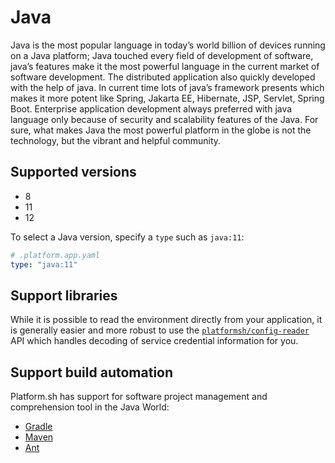 # Java

Java is the most popular language in today’s world billion of devices running on a Java platform; Java touched every field of development of software, java’s features make it the most powerful language in the current market of software development. The distributed application also quickly developed with the help of java. In current time lots of java’s framework presents which makes it more potent like Spring, Jakarta EE, Hibernate, JSP, Servlet, Spring Boot. Enterprise application development always preferred with java language only because of security and scalability features of the Java. For sure, what makes Java the most powerful platform in the globe is not the technology, but the vibrant and helpful community.


## Supported versions

* 8
* 11
* 12


To select a Java version, specify a `type` such as `java:11`:

```yaml
# .platform.app.yaml
type: "java:11"
```


## Support libraries

While it is possible to read the environment directly from your application, it is generally easier and more robust to use the [`platformsh/config-reader`](https://github.com/platformsh/config-reader-java) API which handles decoding of service credential information for you.

## Support build automation

Platform.sh has support for software project management and comprehension tool in the Java World: 

* [Gradle](https://gradle.org/)
* [Maven](https://maven.apache.org/)
* [Ant](https://ant.apache.org/)


<!---
## Accessing services

To access various [services](/configuration/services.md) with PHP, see the following examples.  The individual service pages have more information on configuring each service.

{% codetabs name="Elasticsearch", type="php", url="https://examples.docs.platform.sh/php/elasticsearch" -%}

{% language name="Memcached", type="php", url="https://examples.docs.platform.sh/php/memcached" -%}

{% language name="MongoDB", type="php", url="https://examples.docs.platform.sh/php/mongodb" -%}

{% language name="MySQL", type="php", url="https://examples.docs.platform.sh/php/mysql" -%}

{% language name="PostgreSQL", type="php", url="https://examples.docs.platform.sh/php/postgresql" -%}

{% language name="RabbitMQ", type="php", url="https://examples.docs.platform.sh/php/rabbitmq" -%}

{% language name="Redis", type="php", url="https://examples.docs.platform.sh/php/redis" -%}

{% language name="Solr", type="php", url="https://examples.docs.platform.sh/php/solr" -%}

{%- endcodetabs %}



## Project templates

A number of project templates for major Java applications are available on GitHub. Not all of them are proactively maintained but all can be used as a starting point or reference for building your own website or web application.

### Applications


#### Maven Spring
* [Spring Boot MySQL](https://github.com/platformsh/platformsh-example-ezplatform)
* [Spring Boot PostgreSQL](https://github.com/platformsh/platformsh-example-ezplatform)
* [Spring Boot MongoDB](https://github.com/platformsh/platformsh-example-ezplatform)
* [Spring Boot Memcached](https://github.com/platformsh/platformsh-example-ezplatform)
* [Spring Boot Redis](https://github.com/platformsh/platformsh-example-ezplatform)
* [Spring Boot Elasticsearch](https://github.com/platformsh/platformsh-example-ezplatform)

#### Gradle Spring

* [Spring Boot MySQL](https://github.com/platformsh/platformsh-example-ezplatform)
* [Spring Boot PostgreSQL](https://github.com/platformsh/platformsh-example-ezplatform)
* [Spring Boot MongoDB](https://github.com/platformsh/platformsh-example-ezplatform)
* [Spring Boot Memcached](https://github.com/platformsh/platformsh-example-ezplatform)
* [Spring Boot Redis](https://github.com/platformsh/platformsh-example-ezplatform)
* [Spring Boot Elasticsearch](https://github.com/platformsh/platformsh-example-ezplatform)


#### Maven Jakarta
* The same sample above (generic)
* Apache TomEE
* Payara
* Thorntail

#### Visual sample
Spring MVC
Jakarta EE and MVC SPEC

-->
